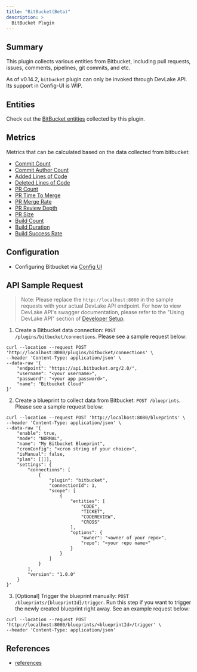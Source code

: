 ```yaml
---
title: "BitBucket(Beta)"
description: >
  BitBucket Plugin
---
```




## Summary

This plugin collects various entities from Bitbucket, including pull requests, issues, comments, pipelines, git commits, and etc.

As of v0.14.2, `bitbucket` plugin can only be invoked through DevLake API. Its support in Config-UI is WIP.

## Entities

Check out the [BitBucket entities](/Overview/SupportedDataSources.md#data-collection-scope-by-each-plugin) collected by this plugin.

## Metrics

Metrics that can be calculated based on the data collected from bitbucket:

- [Commit Count](/Metrics/CommitCount.md)
- [Commit Author Count](/Metrics/CommitAuthorCount.md)
- [Added Lines of Code](/Metrics/AddedLinesOfCode.md)
- [Deleted Lines of Code](/Metrics/DeletedLinesOfCode.md)
- [PR Count](/Metrics/PRCount.md)
- [PR Time To Merge](/Metrics/PRTimeToMerge.md)
- [PR Merge Rate](/Metrics/PRMergeRate.md)
- [PR Review Depth](/Metrics/PRReviewDepth.md)
- [PR Size](/Metrics/PRSize.md)
- [Build Count](/Metrics/BuildCount.md)
- [Build Duration](/Metrics/BuildDuration.md)
- [Build Success Rate](/Metrics/BuildSuccessRate.md)

## Configuration

- Configuring Bitbucket via [Config UI](/Configuration/BitBucket.md)

## API Sample Request
> Note: Please replace the `http://localhost:8080` in the sample requests with your actual DevLake API endpoint. For how to view DevLake API's swagger documentation, please refer to the "Using DevLake API" section of [Developer Setup](../DeveloperManuals/DeveloperSetup.md).

1. Create a Bitbucket data connection: `POST /plugins/bitbucket/connections`. Please see a sample request below:

```shell
curl --location --request POST 'http://localhost:8080/plugins/bitbucket/connections' \
--header 'Content-Type: application/json' \
--data-raw '{
    "endpoint": "https://api.bitbucket.org/2.0/",
    "username": "<your username>",
    "password": "<your app password>",
    "name": "Bitbucket Cloud"
}'
```

2. Create a blueprint to collect data from Bitbucket: `POST /blueprints`. Please see a sample request below:

```shell
curl --location --request POST 'http://localhost:8080/blueprints' \
--header 'Content-Type: application/json' \
--data-raw '{
    "enable": true,
    "mode": "NORMAL",
    "name": "My Bitbucket Blueprint",
    "cronConfig": "<cron string of your choice>",
    "isManual": false,
    "plan": [[]],
    "settings": {
        "connections": [
            {
                "plugin": "bitbucket",
                "connectionId": 1,
                "scope": [
                    {
                        "entities": [
                            "CODE",
                            "TICKET",
                            "CODEREVIEW",
                            "CROSS"
                        ],
                        "options": {
                            "owner": "<owner of your repo>",
                            "repo": "<your repo name>"
                        }
                    }
                ]
            }
        ],
        "version": "1.0.0"
    }
}'
```

3. [Optional] Trigger the blueprint manually: `POST /blueprints/{blueprintId}/trigger`. Run this step if you want to trigger the newly created blueprint right away. See an example request below:

```shell
curl --location --request POST 'http://localhost:8080/blueprints/<blueprintId>/trigger' \
--header 'Content-Type: application/json'
```

## References

- [references](/DeveloperManuals/DeveloperSetup.md#references)
